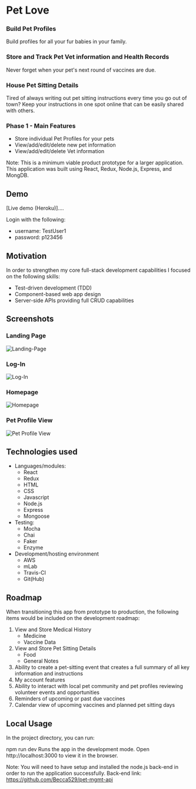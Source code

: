 # Pet Love

### Build Pet Profiles
Build profiles for all your fur babies in your family.

### Store and Track Pet Vet information and Health Records
Never forget when your pet's next round of vaccines are due.

### House Pet Sitting Details
Tired of always writing out pet sitting instructions every time you go out of town? Keep your instructions in one spot online that can be easily shared with others.

### Phase 1 - Main Features
*	Store individual Pet Profiles for your pets
*	View/add/edit/delete new pet information
*	View/add/edit/delete Vet information

Note: This is a minimum viable product prototype for a larger application. This application was built using React, Redux, Node.js, Express, and MongDB. 

## Demo

[Live demo (Heroku)]....

Login with the following:
* username: TestUser1
* password: p123456

## Motivation

In order to strengthen my core full-stack development capabilities I focused on the following skills:
* Test-driven development (TDD)
* Component-based web app design
* Server-side APIs providing full CRUD capabilities

## Screenshots

### Landing Page

![Landing-Page](https://user-images.githubusercontent.com/29741321/51291981-215e4500-19d7-11e9-819b-bfa316bd709c.png "Landing Page")

### Log-In

![Log-In](https://user-images.githubusercontent.com/29741321/51292269-2a034b00-19d8-11e9-9a95-0df13d7d03a1.png "Log-In")

### Homepage

![Homepage](https://user-images.githubusercontent.com/29741321/51292135-cc6efe80-19d7-11e9-903a-efd601674404.png "Homepage")

### Pet Profile View

![Pet Profile View](https://user-images.githubusercontent.com/29741321/51292112-beb97900-19d7-11e9-8458-12eac8e6ff72.png "Pet Profile")


## Technologies used

* Languages/modules:
    * React
    * Redux
    * HTML
    * CSS
    * Javascript
    * Node.js
    * Express
    * Mongoose
* Testing:
    * Mocha
    * Chai
    * Faker
    * Enzyme
* Development/hosting environment
    * AWS
    * mLab
    * Travis-CI
    * Git(Hub)
  
## Roadmap

When transitioning this app from prototype to production, the following items would be included on the development roadmap:
1.	View and Store Medical History 
    * Medicine
    * Vaccine Data
2.	View and Store Pet Sitting Details
    * Food
    * General Notes
3.	Ability to create a pet-sitting event that creates a full summary of all key information and instructions
4.	My account features
5.	Ability to interact with local pet community and pet profiles reviewing volunteer events and opportunities
6.	Reminders of upcoming or past due vaccines 
7.	Calendar view of upcoming vaccines and planned pet sitting days

## Local Usage

In the project directory, you can run:

npm run dev
Runs the app in the development mode.
Open http://localhost:3000 to view it in the browser.

Note: You will need to have setup and installed the node.js back-end in order to run the application successfully. Back-end link: https://github.com/Becca529/pet-mgmt-api